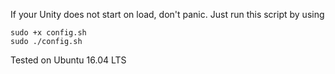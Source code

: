 If your Unity does not start on load, don't panic.
Just run this script by using
```
sudo +x config.sh
sudo ./config.sh
```

Tested on Ubuntu 16.04 LTS
